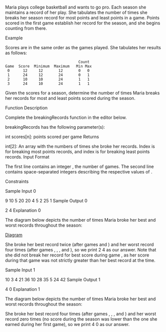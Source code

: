 Maria plays college basketball and wants to go pro. Each season she maintains a record of her play. She tabulates the number of times she breaks her season record for most points and least points in a game. Points scored in the first game establish her record for the season, and she begins counting from there.

Example

Scores are in the same order as the games played. She tabulates her results as follows:

                                     Count
    Game  Score  Minimum  Maximum   Min Max
     0      12     12       12       0   0
     1      24     12       24       0   1
     2      10     10       24       1   1
     3      24     10       24       1   1

Given the scores for a season, determine the number of times Maria breaks her records for most and least points scored during the season.

Function Description

Complete the breakingRecords function in the editor below.

breakingRecords has the following parameter(s):

int scores[n]: points scored per game
Returns

int[2]: An array with the numbers of times she broke her records. Index is for breaking most points records, and index is for breaking least points records.
Input Format

The first line contains an integer , the number of games.
The second line contains space-separated integers describing the respective values of .

Constraints

Sample Input 0

9
10 5 20 20 4 5 2 25 1
Sample Output 0

2 4
Explanation 0

The diagram below depicts the number of times Maria broke her best and worst records throughout the season:

[Diagram](https://github.com/CrowdedAstronaut/algorithms/blob/main/coding-challenges/hackerrank/breakingRecords/Image1.png?raw=true)

She broke her best record twice (after games and ) and her worst record four times (after games , , , and ), so we print 2 4 as our answer. Note that she did not break her record for best score during game , as her score during that game was not strictly greater than her best record at the time.

Sample Input 1

10
3 4 21 36 10 28 35 5 24 42
Sample Output 1

4 0
Explanation 1

The diagram below depicts the number of times Maria broke her best and worst records throughout the season:

[](https://github.com/CrowdedAstronaut/algorithms/blob/main/coding-challenges/hackerrank/breakingRecords/image2.png?raw=true)

She broke her best record four times (after games , , , and ) and her worst record zero times (no score during the season was lower than the one she earned during her first game), so we print 4 0 as our answer.
